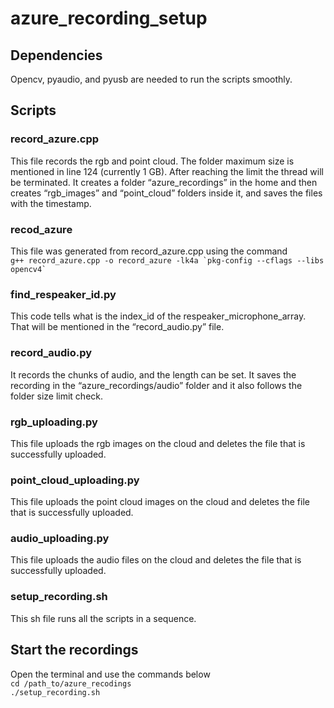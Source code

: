 # azure_recording_setup

## Dependencies
Opencv, pyaudio, and pyusb are needed to run the scripts smoothly.
## Scripts

### record_azure.cpp
This file records the rgb and point cloud. The folder maximum size is mentioned in line 124 (currently 1 GB). After reaching the limit the thread will be terminated.
It creates a folder “azure_recordings” in the home and then creates “rgb_images” and “point_cloud” folders inside it, and saves the files with the timestamp.
### recod_azure
This file was generated from record_azure.cpp using the command \
``` g++ record_azure.cpp -o record_azure -lk4a `pkg-config --cflags --libs opencv4` ```
### find_respeaker_id.py
This code tells what is the index_id of the respeaker_microphone_array. That will be mentioned in the “record_audio.py” file.

### record_audio.py

It records the chunks of audio, and the length can be set. It saves the recording in the “azure_recordings/audio” folder and it also follows the folder size limit check. 

### rgb_uploading.py

This file uploads the rgb images on the cloud and deletes the file that is successfully uploaded. 

### point_cloud_uploading.py

This file uploads the point cloud images on the cloud and deletes the file that is successfully uploaded. 

### audio_uploading.py

This file uploads the audio files on the cloud and deletes the file that is successfully uploaded. 

### setup_recording.sh
This sh file runs all the scripts in a sequence.

## Start the recordings
Open the terminal and use the commands below \
``` cd /path_to/azure_recodings ```\
``` ./setup_recording.sh ```
